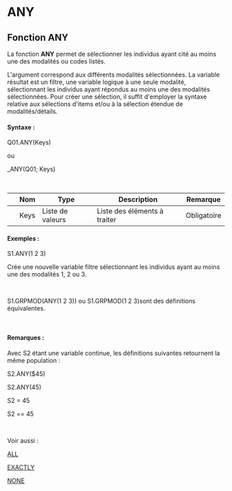 # ANY

## Fonction ANY

La fonction **ANY** permet de sélectionner les individus ayant cité au moins une des modalités ou codes listés.

L'argument correspond aux différents modalités sélectionnées. La variable résultat est un filtre, une variable logique à une seule modalité, sélectionnant les individus ayant répondus au moins une des modalités sélectionnées. Pour créer une sélection, il suffit d'employer la syntaxe relative aux sélections d'items et/ou à la sélection étendue de modalités/détails.

#### Syntaxe :&nbsp;

Q01.ANY(Keys)

ou

\_ANY(Q01; Keys)

&nbsp;

| &nbsp; | **Nom** |**Type**|**Description**|**Remarque** |
| --- | --- | --- | --- | --- |
| &nbsp; | Keys | Liste de valeurs | Liste des éléments à traiter | Obligatoire |


#### Exemples :

S1.ANY(1 2 3)

Crée une nouvelle variable filtre sélectionnant les individus ayant au moins une des modalités 1, 2 ou 3.

&nbsp;

S1.GRPMOD(ANY(1 2 3)) ou S1.GRPMOD(1 2 3)sont des définitions équivalentes.

&nbsp;

#### Remarques :

Avec S2 étant une variable continue, les définitions suivantes retournent la même population :

S2.ANY($45)

S2.ANY(45)

S2 = 45

S2 == 45

&nbsp;

Voir aussi :&nbsp;

[ALL](<ALL1.md>)

[EXACTLY](<EXACTLY1.md>)

[NONE](<NONE1.md>)